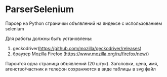 # ParserSelenium
Парсер на Python странички объявлений на яндексе с использованием selenium

Для работы должны быть установлены: 
1. geckodriver(https://github.com/mozilla/geckodriver/releases)
2. браузер Mozilla Firefox (https://www.mozilla.org/ru/firefox/new/)

Парсится одна страница объявлений (20 штук). Заголовки, цена, имя, агенство/частник и телефон сохраняются в виде таблицы в svg файл
